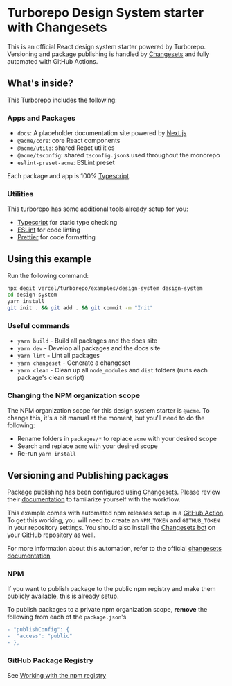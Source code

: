 # Turborepo Design System starter with Changesets

This is an official React design system starter powered by Turborepo. Versioning and package publishing is handled by [Changesets](https://github.com/changesets/changesets) and fully automated with GitHub Actions.

## What's inside?

This Turborepo includes the following:

### Apps and Packages

- `docs`: A placeholder documentation site powered by [Next.js](https://nextjs.org)
- `@acme/core`: core React components
- `@acme/utils`: shared React utilities
- `@acme/tsconfig`: shared `tsconfig.json`s used throughout the monorepo
- `eslint-preset-acme`: ESLint preset

Each package and app is 100% [Typescript](https://www.typescriptlang.org/).

### Utilities

This turborepo has some additional tools already setup for you:

- [Typescript](https://www.typescriptlang.org/) for static type checking
- [ESLint](https://eslint.org/) for code linting
- [Prettier](https://prettier.io) for code formatting

## Using this example

Run the following command:

```sh
npx degit vercel/turborepo/examples/design-system design-system
cd design-system
yarn install
git init . && git add . && git commit -m "Init"
```

### Useful commands

- `yarn build` - Build all packages and the docs site
- `yarn dev` - Develop all packages and the docs site
- `yarn lint` - Lint all packages
- `yarn changeset` - Generate a changeset
- `yarn clean` - Clean up all `node_modules` and `dist` folders (runs each package's clean script)

### Changing the NPM organization scope

The NPM organization scope for this design system starter is `@acme`. To change this, it's a bit manual at the moment, but you'll need to do the following:

- Rename folders in `packages/*` to replace `acme` with your desired scope
- Search and replace `acme` with your desired scope
- Re-run `yarn install`

## Versioning and Publishing packages

Package publishing has been configured using [Changesets](https://github.com/changesets/changesets). Please review their [documentation](https://github.com/changesets/changesets#documentation) to familarize yourself with the workflow.

This example comes with automated npm releases setup in a [GitHub Action](https://github.com/changesets/action). To get this working, you will need to create an `NPM_TOKEN` and `GITHUB_TOKEN` in your repository settings. You should also install the [Changesets bot](https://github.com/apps/changeset-bot) on your GitHub repository as well.

For more information about this automation, refer to the official [changesets documentation](https://github.com/changesets/changesets/blob/main/docs/automating-changesets.md)

### NPM

If you want to publish package to the public npm registry and make them publicly available, this is already setup.

To publish packages to a private npm organization scope, **remove** the following from each of the `package.json`'s

```diff
- "publishConfig": {
-  "access": "public"
- },
```

### GitHub Package Registry

See [Working with the npm registry](https://docs.github.com/en/packages/working-with-a-github-packages-registry/working-with-the-npm-registry#publishing-a-package-using-publishconfig-in-the-packagejson-file)
